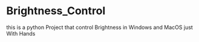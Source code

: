 # Brightness_Control
this is a python Project that control Brightness in Windows and MacOS just With Hands
